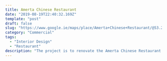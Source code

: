 ```yaml
---
title: Amerta Chinese Restaurant
date: "2019-08-19T22:40:32.169Z"
template: "post"
draft: false
slug: "https://www.google.ie/maps/place/Amerta+Chinese+Restaurant/@53.2942675,-6.1557716,17z/data=!3m1!4b1!4m5!3m4!1s0x48670898e268c37b:0x2b25248d21c33897!8m2!3d53.2942675!4d-6.1535829"
category: "Commercial"
tags:
  - "Interior Design"
  - "Restaurant"
description: "The project is to renovate the Amerta Chinese Restaurant located in 1 Clifton Ave, Monkstown, Dublin, A94HK85. The client would like to use both the Western and Chinese elements ..."
---
```



